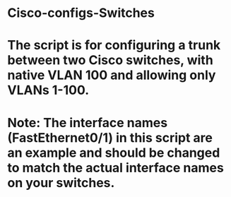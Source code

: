 # Cisco-configs-Switches
# The script is for configuring a trunk between two Cisco switches, with native VLAN 100 and allowing only VLANs 1-100.
# Note: The interface names (FastEthernet0/1) in this script are an example and should be changed to match the actual interface names on your switches.
